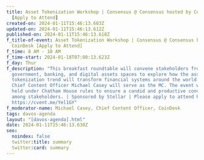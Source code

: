 ```yaml
---
title: Asset Tokenization Workshop | Consensus @ Consensus hosted by CoinDesk
  [Apply to Attend]
created-on: 2024-01-11T15:46:13.603Z
updated-on: 2024-01-11T15:46:13.612Z
published-on: 2024-01-11T15:46:13.618Z
f_title-of-event: Asset Tokenization Workshop | Consensus @ Consensus hosted by
  CoinDesk [Apply to Attend]
f_time: 8 AM - 10 AM
f_time-start: 2024-01-18T07:00:13.623Z
f_day: Thur
f_description: "This breakfast roundtable will convene stakeholders from the
  government, banking, and digital assets spaces to explore how the asset
  tokenization trend will transform financial systems around the world. CoinDesk
  Chief Content Officer Michael Casey will serve as the MC. The event will be
  held under Chatham House rules to ensure a candid and productive conversation
  among stakeholders. | Sponsored by Stellar | Please apply to attend here:
  https://cvent.me/Yel1GY"
f_moderator-name: Michael Casey, Chief Content Officer, CoinDesk
tags: davos-agenda
layout: "[davos-agenda].html"
date: 2024-01-11T15:46:13.630Z
seo:
  noindex: false
  twitter:title: summary
  twitter:card: summary
---
```

